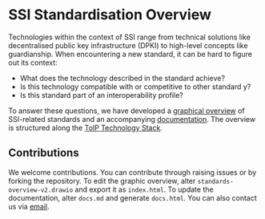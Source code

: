 #  SSI Standardisation Overview

Technologies within the context of SSI range from technical solutions like decentralised public key infrastructure (DPKI) to high-level concepts like guardianship. When encountering a new standard, it can be hard to figure out its context:
-	What does the technology described in the standard achieve?
-	Is this technology compatible with or competitive to other standard y?
-	Is this standard part of an interoperability profile?

To answer these questions, we have developed a [graphical overview](https://tno-ssi-lab.github.io/standardisation-overview/) of SSI-related standards and an accompanying [documentation](https://tno-ssi-lab.github.io/standardisation-overview/docs.html). The overview is structured along the [ToIP Technology Stack](https://trustoverip.org/toip-model/).

## Contributions
We welcome contributions. You can contribute through raising issues or by forking the repository. To edit the graphic overview, alter ```standards-overview-v2.drawio``` and export it as ```index.html```. To update the documentation, alter ```docs.md``` and generate ```docs.html```.
You can also contact us via [email](mailto:maaike.vanleuken@tno.nl).
